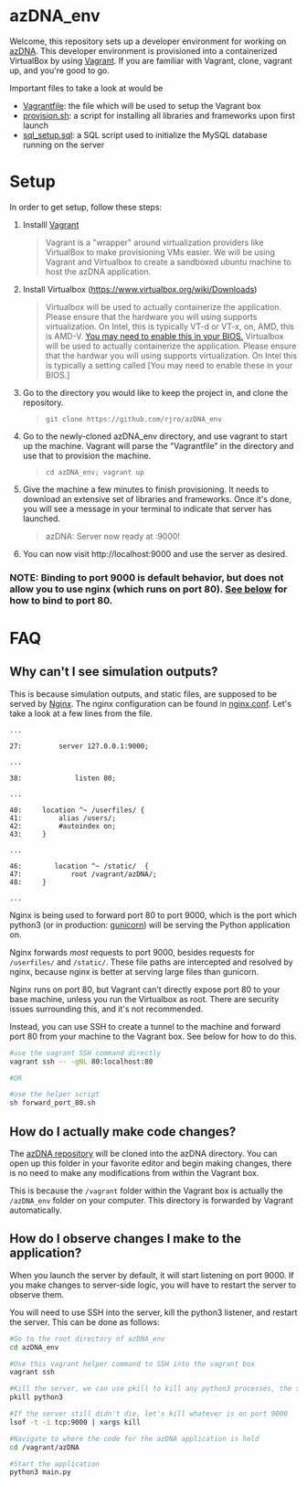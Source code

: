 # azDNA_env
Welcome, this repository sets up a  developer environment for working on [azDNA](https://github.com/rjro/azDNA). This developer environment is provisioned into a containerized VirtualBox by using [Vagrant](https://www.vagrantup.com/). If you are familiar with Vagrant, clone, vagrant up, and you're good to go. 

Important files to take a look at would be
- [Vagrantfile](/Vagrantfile): the file which will be used to setup the Vagrant box
- [provision.sh](/provision.sh): a script for installing all libraries and frameworks upon first launch
- [sql_setup.sql](/sql_setup.sql): a SQL script used to initialize the MySQL database running on the server

# Setup
In order to get setup, follow these steps:

1. Installl [Vagrant](https://www.vagrantup.com/downloads)

	> Vagrant is a "wrapper" around virtualization providers like VirtualBox to make provisioning VMs easier. We will be using Vagrant and Virtualbox to create a sandboxed ubuntu machine to host the azDNA application. 
2. Install Virtualbox (https://www.virtualbox.org/wiki/Downloads)
	> Virtualbox will be used to actually containerize the application. Please ensure that the hardware you will using supports virtualization. On Intel, this is typically VT-d or VT-x, on, AMD, this is AMD-V. [You may need to enable this in your BIOS.](https://docs.fedoraproject.org/en-US/Fedora/13/html/Virtualization_Guide/sect-Virtualization-Troubleshooting-Enabling_Intel_VT_and_AMD_V_virtualization_hardware_extensions_in_BIOS.html)
	> Virtualbox will be used to actually containerize the application. Please ensure that the hardwar you will using supports virtualization. On Intel this is typically a setting called [You may need to enable these in your BIOS.]

3. Go to the directory you would like to keep the project in, and clone the repository.  
	> ```git clone https://github.com/rjro/azDNA_env ```

4. Go to the newly-cloned azDNA_env directory, and use vagrant to start up the machine. Vagrant will parse the "Vagrantfile" in the directory and use that to provision the machine.
	> ```cd azDNA_env; vagrant up```

5. Give the machine a few minutes to finish provisioning. It needs to download an extensive set of libraries and frameworks. Once it's done, you will see a message in your terminal to indicate that server has launched.
	> azDNA: Server now ready at :9000!

6. You can now visit http://localhost:9000 and use the server as desired.

### NOTE: Binding to port 9000 is default behavior, but does not allow you to use nginx (which runs on port 80). [See below](#why-cant-i-see-simulation-outputs) for how to bind to port 80.

# FAQ

## Why can't I see simulation outputs?

This is because simulation outputs, and static files, are supposed to be served by [Nginx](https://www.nginx.com/). The nginx configuration can be found in [nginx.conf](nginx.conf). Let's take a look at a few lines from the file.

```
...

27:         server 127.0.0.1:9000;

...

38: 	        listen 80;

...

40:		location ^~ /userfiles/ {
41:			alias /users/;
42:			#autoindex on;
43:		}

...

46:        location ^~ /static/  {
47:            root /vagrant/azDNA/;
48:     }

...
```

Nginx is being used to forward port 80 to port 9000, which is the port which python3 (or in production: [gunicorn](https://gunicorn.org/)) will be serving the Python application on. 

Nginx forwards *most* requests to port 9000, besides requests for ```/userfiles/``` and ```/static/```. These file paths are intercepted and resolved by nginx, because nginx is better at serving large files than gunicorn. 

Nginx runs on port 80, but Vagrant can't directly expose port 80 to your base machine, unless you run the Virtualbox as root. There are security issues surrounding this, and it's not recommended. 

Instead, you can use SSH to create a tunnel to the machine and forward port 80 from your machine to the Vagrant box. See below for how to do this.

```bash 
#use the vagrant SSH command directly
vagrant ssh -- -gNL 80:localhost:80

#OR

#use the helper script 
sh forward_port_80.sh
```

## How do I actually make code changes?

The [azDNA repository](https://github.com/rjro/azDNA) will be cloned into the azDNA directory. You can open up this folder in your favorite editor and begin making changes, there is no need to make any modifications from within the Vagrant box. 

This is because the ```/vagrant``` folder within the Vagrant box is actually the ```/azDNA_env``` folder on your computer. This directory is forwarded by Vagrant automatically.

## How do I observe changes I make to the application?
When you launch the server by default, it will start listening on port 9000. If you make changes to server-side logic, you will have to restart the server to observe them.

You will need to use SSH into the server, kill the python3 listener, and restart the server. This can be done as follows:

```bash
#Go to the root directory of azDNA_env
cd azDNA_env

#Use this vagrant helper command to SSH into the vagrant box
vagrant ssh 

#Kill the server, we can use pkill to kill any python3 processes, the server should be one of these.
pkill python3

#If the server still didn't die, let's kill whatever is on port 9000
lsof -t -i tcp:9000 | xargs kill

#Navigate to where the code for the azDNA application is held
cd /vagrant/azDNA

#Start the application
python3 main.py
```

